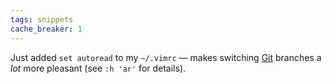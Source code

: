 ```yaml
---
tags: snippets
cache_breaker: 1
---
```


Just added `set autoread` to my `~/.vimrc` — makes switching [Git](/wiki/Git) branches a *lot* more pleasant (see `:h 'ar'` for details).
